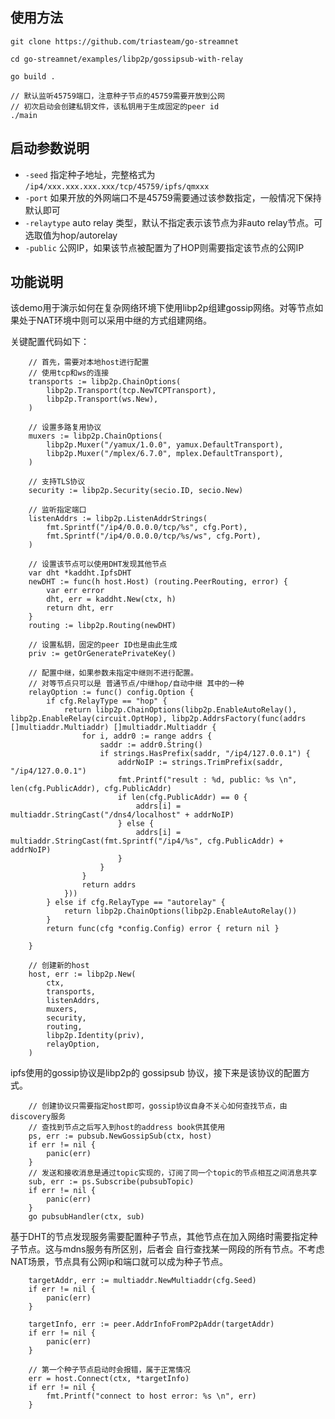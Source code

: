 ## 使用方法
```
git clone https://github.com/triasteam/go-streamnet

cd go-streamnet/examples/libp2p/gossipsub-with-relay

go build .

// 默认监听45759端口，注意种子节点的45759需要开放到公网
// 初次启动会创建私钥文件，该私钥用于生成固定的peer id
./main

```

## 启动参数说明

  - ```-seed``` 指定种子地址，完整格式为 ```/ip4/xxx.xxx.xxx.xxx/tcp/45759/ipfs/qmxxx```
  - ```-port``` 如果开放的外网端口不是45759需要通过该参数指定，一般情况下保持默认即可
  - ```-relaytype``` auto relay 类型，默认不指定表示该节点为非auto relay节点。可选取值为hop/autorelay
  - ```-public``` 公网IP，如果该节点被配置为了HOP则需要指定该节点的公网IP

## 功能说明
该demo用于演示如何在复杂网络环境下使用libp2p组建gossip网络。对等节点如果处于NAT环境中则可以采用中继的方式组建网络。

关键配置代码如下：
```
    // 首先，需要对本地host进行配置
    // 使用tcp和ws的连接
	transports := libp2p.ChainOptions(
		libp2p.Transport(tcp.NewTCPTransport),
		libp2p.Transport(ws.New),
	)

    // 设置多路复用协议
	muxers := libp2p.ChainOptions(
		libp2p.Muxer("/yamux/1.0.0", yamux.DefaultTransport),
		libp2p.Muxer("/mplex/6.7.0", mplex.DefaultTransport),
	)

    // 支持TLS协议
	security := libp2p.Security(secio.ID, secio.New)

    // 监听指定端口
	listenAddrs := libp2p.ListenAddrStrings(
		fmt.Sprintf("/ip4/0.0.0.0/tcp/%s", cfg.Port),
		fmt.Sprintf("/ip4/0.0.0.0/tcp/%s/ws", cfg.Port),
	)
    
    // 设置该节点可以使用DHT发现其他节点
	var dht *kaddht.IpfsDHT
	newDHT := func(h host.Host) (routing.PeerRouting, error) {
		var err error
		dht, err = kaddht.New(ctx, h)
		return dht, err
	}
	routing := libp2p.Routing(newDHT)

    // 设置私钥，固定的peer ID也是由此生成
	priv := getOrGeneratePrivateKey()

    // 配置中继，如果参数未指定中继则不进行配置。
	// 对等节点只可以是 普通节点/中继hop/自动中继 其中的一种
	relayOption := func() config.Option {
		if cfg.RelayType == "hop" {
			return libp2p.ChainOptions(libp2p.EnableAutoRelay(), libp2p.EnableRelay(circuit.OptHop), libp2p.AddrsFactory(func(addrs []multiaddr.Multiaddr) []multiaddr.Multiaddr {
				for i, addr0 := range addrs {
					saddr := addr0.String()
					if strings.HasPrefix(saddr, "/ip4/127.0.0.1") {
						addrNoIP := strings.TrimPrefix(saddr, "/ip4/127.0.0.1")
						fmt.Printf("result : %d, public: %s \n", len(cfg.PublicAddr), cfg.PublicAddr)
						if len(cfg.PublicAddr) == 0 {
							addrs[i] = multiaddr.StringCast("/dns4/localhost" + addrNoIP)
						} else {
							addrs[i] = multiaddr.StringCast(fmt.Sprintf("/ip4/%s", cfg.PublicAddr) + addrNoIP)
						}
					}
				}
				return addrs
			}))
		} else if cfg.RelayType == "autorelay" {
			return libp2p.ChainOptions(libp2p.EnableAutoRelay())
		}
		return func(cfg *config.Config) error { return nil }

	}	

    // 创建新的host
	host, err := libp2p.New(
		ctx,
		transports,
		listenAddrs,
		muxers,
		security,
		routing,
		libp2p.Identity(priv),
		relayOption,
	)
```

ipfs使用的gossip协议是libp2p的 gossipsub 协议，接下来是该协议的配置方式。
```
    // 创建协议只需要指定host即可，gossip协议自身不关心如何查找节点，由discovery服务
    // 查找到节点之后写入到host的address book供其使用
	ps, err := pubsub.NewGossipSub(ctx, host)
	if err != nil {
		panic(err)
	}
    // 发送和接收消息是通过topic实现的，订阅了同一个topic的节点相互之间消息共享
	sub, err := ps.Subscribe(pubsubTopic)
	if err != nil {
		panic(err)
	}
	go pubsubHandler(ctx, sub)
```

基于DHT的节点发现服务需要配置种子节点，其他节点在加入网络时需要指定种子节点。这与mdns服务有所区别，后者会
自行查找某一网段的所有节点。不考虑NAT场景，节点具有公网ip和端口就可以成为种子节点。
```
	targetAddr, err := multiaddr.NewMultiaddr(cfg.Seed)
	if err != nil {
		panic(err)
	}

	targetInfo, err := peer.AddrInfoFromP2pAddr(targetAddr)
	if err != nil {
		panic(err)
	}

    // 第一个种子节点启动时会报错，属于正常情况
	err = host.Connect(ctx, *targetInfo)
	if err != nil {
		fmt.Printf("connect to host error: %s \n", err)
	}
```



